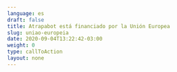 ```yaml
---
language: es
draft: false
title: Atrapabot está financiado por la Unión Europea
slug: uniao-europeia
date: 2020-09-04T13:22:42-03:00
weight: 0
type: callToAction
layout: none
---
```

